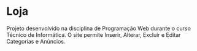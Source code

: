 # Loja


Projeto desenvolvido na disciplina de Programação Web durante o curso Técnico de Informática. O site permite Inserir, Alterar, Excluir e Editar Categorias e Anúncios.
